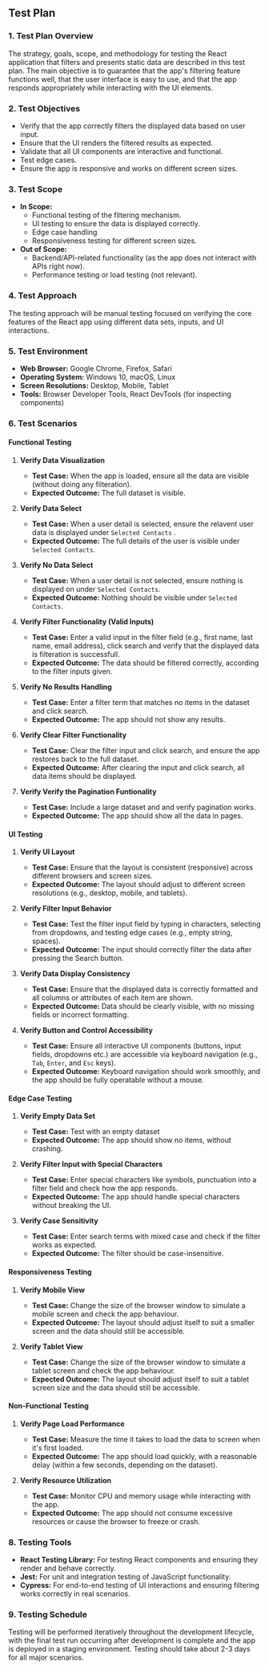 ## **Test Plan**

### **1. Test Plan Overview**

The strategy, goals, scope, and methodology for testing the React application that filters and presents static data are described in this test plan. The main objective is to guarantee that the app's filtering feature functions well, that the user interface is easy to use, and that the app responds appropriately while interacting with the UI elements.

### **2. Test Objectives**

- Verify that the app correctly filters the displayed data based on user input.
- Ensure that the UI renders the filtered results as expected.
- Validate that all UI components are interactive and functional.
- Test edge cases.
- Ensure the app is responsive and works on different screen sizes.

### **3. Test Scope**

- **In Scope:**
  - Functional testing of the filtering mechanism.
  - UI testing to ensure the data is displayed correctly.
  - Edge case handling
  - Responsiveness testing for different screen sizes.
- **Out of Scope:**
  - Backend/API-related functionality (as the app does not interact with APIs right now).
  - Performance testing or load testing (not relevant).

### **4. Test Approach**

The testing approach will be manual testing focused on verifying the core features of the React app using different data sets, inputs, and UI interactions.

### **5. Test Environment**

- **Web Browser:** Google Chrome, Firefox, Safari
- **Operating System:** Windows 10, macOS, Linux
- **Screen Resolutions:** Desktop, Mobile, Tablet
- **Tools:** Browser Developer Tools, React DevTools (for inspecting components)

### **6. Test Scenarios**

#### **Functional Testing**

1. **Verify Data Visualization**

   - **Test Case:** When the app is loaded, ensure all the data are visible (without doing any filteration).
   - **Expected Outcome:** The full dataset is visible.

2. **Verify Data Select**

   - **Test Case:** When a user detail is selected, ensure the relavent user data is displayed under `Selected Contacts`
     .
   - **Expected Outcome:** The full details of the user is visible under `Selected Contacts`.

3. **Verify No Data Select**

   - **Test Case:** When a user detail is not selected, ensure nothing is displayed on under `Selected Contacts`.
   - **Expected Outcome:** Nothing should be visible under `Selected Contacts`.

4. **Verify Filter Functionality (Valid Inputs)**

   - **Test Case:** Enter a valid input in the filter field (e.g., first name, last name, email address), click search and verify that the displayed data is filteration is successfull.
   - **Expected Outcome:** The data should be filtered correctly, according to the filter inputs given.

5. **Verify No Results Handling**

   - **Test Case:** Enter a filter term that matches no items in the dataset and click search.
   - **Expected Outcome:** The app should not show any results.

6. **Verify Clear Filter Functionality**

   - **Test Case:** Clear the filter input and click search, and ensure the app restores back to the full dataset.
   - **Expected Outcome:** After clearing the input and click search, all data items should be displayed.

7. **Verify Verify the Pagination Funtionality**
   - **Test Case:** Include a large dataset and and verify pagination works.
   - **Expected Outcome:** The app should show all the data in pages.

#### **UI Testing**

1. **Verify UI Layout**

   - **Test Case:** Ensure that the layout is consistent (responsive) across different browsers and screen sizes.
   - **Expected Outcome:** The layout should adjust to different screen resolutions (e.g., desktop, mobile, and tablets).

2. **Verify Filter Input Behavior**

   - **Test Case:** Test the filter input field by typing in characters, selecting from dropdowns, and testing edge cases (e.g., empty string, spaces).
   - **Expected Outcome:** The input should correctly filter the data after pressing the Search button.

3. **Verify Data Display Consistency**

   - **Test Case:** Ensure that the displayed data is correctly formatted and all columns or attributes of each item are shown.
   - **Expected Outcome:** Data should be clearly visible, with no missing fields or incorrect formatting.

4. **Verify Button and Control Accessibility**
   - **Test Case:** Ensure all interactive UI components (buttons, input fields, dropdowns etc.) are accessible via keyboard navigation (e.g., `Tab`, `Enter`, and `Esc` keys).
   - **Expected Outcome:** Keyboard navigation should work smoothly, and the app should be fully operatable without a mouse.

#### **Edge Case Testing**

1. **Verify Empty Data Set**

   - **Test Case:** Test with an empty dataset
   - **Expected Outcome:** The app should show no items, without crashing.

2. **Verify Filter Input with Special Characters**

   - **Test Case:** Enter special characters like symbols, punctuation into a filter field and check how the app responds.
   - **Expected Outcome:** The app should handle special characters without breaking the UI.

3. **Verify Case Sensitivity**
   - **Test Case:** Enter search terms with mixed case and check if the filter works as expected.
   - **Expected Outcome:** The filter should be case-insensitive.

#### **Responsiveness Testing**

1. **Verify Mobile View**

   - **Test Case:** Change the size of the browser window to simulate a mobile screen and check the app behaviour.
   - **Expected Outcome:** The layout should adjust itself to suit a smaller screen and the data should still be accessible.

2. **Verify Tablet View**
   - **Test Case:** Change the size of the browser window to simulate a tablet screen and check the app behaviour.
   - **Expected Outcome:** The layout should adjust itself to suit a tablet screen size and the data should still be accessible.

#### **Non-Functional Testing**

1. **Verify Page Load Performance**

   - **Test Case:** Measure the time it takes to load the data to screen when it's first loaded.
   - **Expected Outcome:** The app should load quickly, with a reasonable delay (within a few seconds, depending on the dataset).

2. **Verify Resource Utilization**
   - **Test Case:** Monitor CPU and memory usage while interacting with the app.
   - **Expected Outcome:** The app should not consume excessive resources or cause the browser to freeze or crash.

### **8. Testing Tools**

- **React Testing Library:** For testing React components and ensuring they render and behave correctly.
- **Jest:** For unit and integration testing of JavaScript functionality.
- **Cypress:** For end-to-end testing of UI interactions and ensuring filtering works correctly in real scenarios.

### **9. Testing Schedule**

Testing will be performed iteratively throughout the development lifecycle, with the final test run occurring after development is complete and the app is deployed in a staging environment. Testing should take about 2-3 days for all major scenarios.

